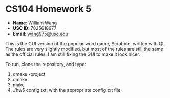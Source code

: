 # CS104 Homework 5

- **Name**: William Wang
- **USC ID**: 7825618977
- **Email**: wang975@usc.edu

This is the GUI version of the popular word game, Scrabble, written with Qt.
The rules are very slightly modified, but most of the rules are
still the same as the official rules. I am still fixing the GUI to make it look
nicer.

To run, clone the repository, and type:
  1. qmake -project
  2. qmake
  3. make
  4. ./hw5 config.txt, with the appropriate config.txt file.
